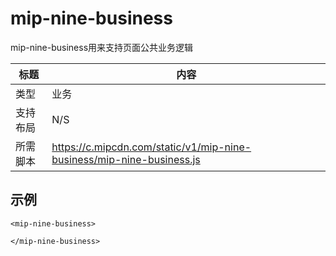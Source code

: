 ﻿# mip-nine-business

mip-nine-business用来支持页面公共业务逻辑

标题|内容
----|----
类型|业务
支持布局|N/S
所需脚本|https://c.mipcdn.com/static/v1/mip-nine-business/mip-nine-business.js

## 示例

```
<mip-nine-business>

</mip-nine-business>
```